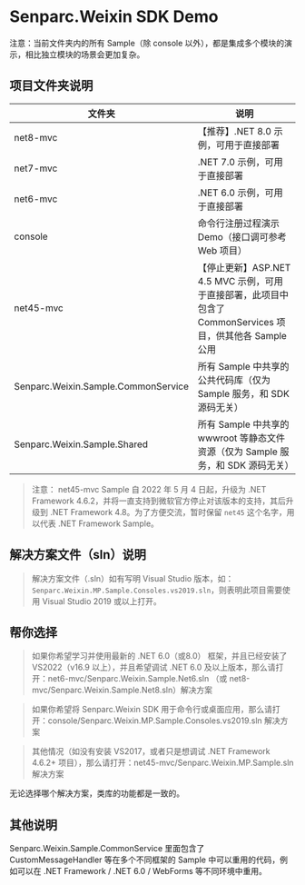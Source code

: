 # Senparc.Weixin SDK Demo

注意：当前文件夹内的所有 Sample（除 console 以外），都是集成多个模块的演示，相比独立模块的场景会更加复杂。

## 项目文件夹说明

| 文件夹 | 说明 |
|--------|--------|
|   net8-mvc      |   【推荐】.NET 8.0 示例，可用于直接部署
|   net7-mvc      |   .NET 7.0 示例，可用于直接部署
|   net6-mvc      |   .NET 6.0 示例，可用于直接部署
|   console             |   命令行注册过程演示 Demo（接口调可参考 Web 项目）
|   net45-mvc           |   【停止更新】ASP.NET 4.5 MVC 示例，可用于直接部署，此项目中包含了 CommonServices 项目，供其他各 Sample 公用
|   Senparc.Weixin.Sample.CommonService      |   所有 Sample 中共享的公共代码库（仅为 Sample 服务，和 SDK 源码无关）
|   Senparc.Weixin.Sample.Shared             |   所有 Sample 中共享的 wwwroot 等静态文件资源（仅为 Sample 服务，和 SDK 源码无关）


> 注意： net45-mvc Sample 自 2022 年 5 月 4 日起，升级为 .NET Framework 4.6.2，并将一直支持到微软官方停止对该版本的支持，其后升级到 .NET Framework 4.8。为了方便交流，暂时保留 `net45` 这个名字，用以代表 .NET Framework Sample。

## 解决方案文件（sln）说明

> 解决方案文件（.sln）如有写明 Visual Studio 版本，如：`Senparc.Weixin.MP.Sample.Consoles.vs2019.sln`，则表明此项目需要使用 Visual Studio 2019 或以上打开。

## 帮你选择

> 如果你希望学习并使用最新的 .NET 6.0（或8.0） 框架，并且已经安装了 VS2022（v16.9 以上），并且希望调试 .NET 6.0 及以上版本，那么请打开：net6-mvc/Senparc.Weixin.Sample.Net6.sln （或 net8-mvc/Senparc.Weixin.Sample.Net8.sln）解决方案

> 如果你希望将 Senparc.Weixin SDK 用于命令行或桌面应用，那么请打开：console/Senparc.Weixin.MP.Sample.Consoles.vs2019.sln 解决方案

> 其他情况（如没有安装 VS2017，或者只是想调试 .NET Framework 4.6.2+ 项目），那么请打开：net45-mvc/Senparc.Weixin.MP.Sample.sln 解决方案

无论选择哪个解决方案，类库的功能都是一致的。



## 其他说明

Senparc.Weixin.Sample.CommonService 里面包含了 CustomMessageHandler 等在多个不同框架的 Sample 中可以重用的代码，例如可以在 .NET Framework / .NET 6.0 / WebForms 等不同环境中重用。

